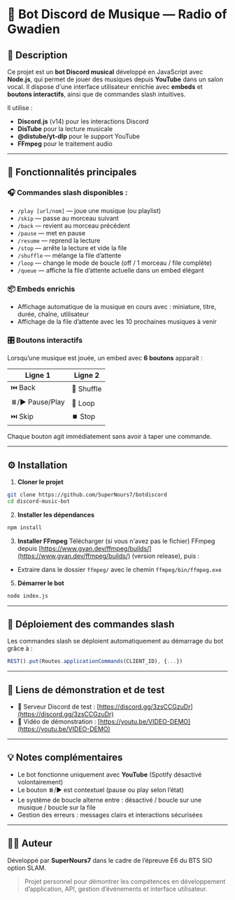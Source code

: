 # 🎵 Bot Discord de Musique — Radio of Gwadien

## 📌 Description

Ce projet est un **bot Discord musical** développé en JavaScript avec **Node.js**, qui permet de jouer des musiques depuis **YouTube** dans un salon vocal. Il dispose d'une interface utilisateur enrichie avec **embeds** et **boutons interactifs**, ainsi que de commandes slash intuitives.

Il utilise :

* **Discord.js** (v14) pour les interactions Discord
* **DisTube** pour la lecture musicale
* **@distube/yt-dlp** pour le support YouTube
* **FFmpeg** pour le traitement audio

---

## 🚀 Fonctionnalités principales

### 🎧 Commandes slash disponibles :

* `/play [url/nom]` — joue une musique (ou playlist)
* `/skip` — passe au morceau suivant
* `/back` — revient au morceau précédent
* `/pause` — met en pause
* `/resume` — reprend la lecture
* `/stop` — arrête la lecture et vide la file
* `/shuffle` — mélange la file d’attente
* `/loop` — change le mode de boucle (off / 1 morceau / file complète)
* `/queue` — affiche la file d’attente actuelle dans un embed élégant

### 📦 Embeds enrichis

* Affichage automatique de la musique en cours avec : miniature, titre, durée, chaîne, utilisateur
* Affichage de la file d’attente avec les 10 prochaines musiques à venir

### 🎛️ Boutons interactifs

Lorsqu’une musique est jouée, un embed avec **6 boutons** apparaît :

| Ligne 1          | Ligne 2    |
| ---------------- | ---------- |
| ⏮️ Back          | 🔀 Shuffle |
| ⏸️/▶️ Pause/Play | 🔁 Loop    |
| ⏭️ Skip          | ⏹️ Stop    |

Chaque bouton agit immédiatement sans avoir à taper une commande.

---

## ⚙️ Installation

1. **Cloner le projet**

```bash
git clone https://github.com/SuperNours7/botdiscord
cd discord-music-bot
```

2. **Installer les dépendances**

```bash
npm install
```

3. **Installer FFmpeg**
   Télécharger (si vous n'avez pas le fichier) FFmpeg depuis [https://www.gyan.dev/ffmpeg/builds/](https://www.gyan.dev/ffmpeg/builds/) (version release), puis :

* Extraire dans le dossier `ffmpeg/` avec le chemin `ffmpeg/bin/ffmpeg.exe`

5. **Démarrer le bot**

```bash
node index.js
```

---

## 🧪 Déploiement des commandes slash

Les commandes slash se déploient automatiquement au démarrage du bot grâce à :

```js
REST().put(Routes.applicationCommands(CLIENT_ID), {...})
```

---

## 🔗 Liens de démonstration et de test

* 💬 Serveur Discord de test : [https://discord.gg/3zsCCGzuDr](https://discord.gg/3zsCCGzuDr)
* 🎥 Vidéo de démonstration : [https://youtu.be/VIDEO-DEMO](https://youtu.be/VIDEO-DEMO)

---

## 💡 Notes complémentaires

* Le bot fonctionne uniquement avec **YouTube** (Spotify désactivé volontairement)
* Le bouton ⏸️/▶️ est contextuel (pause ou play selon l’état)
* Le système de boucle alterne entre : désactivé / boucle sur une musique / boucle sur la file
* Gestion des erreurs : messages clairs et interactions sécurisées

---

## 🙋‍♂️ Auteur

Développé par **SuperNours7** dans le cadre de l’épreuve E6 du BTS SIO option SLAM.

> Projet personnel pour démontrer les compétences en développement d’application, API, gestion d’événements et interface utilisateur.
